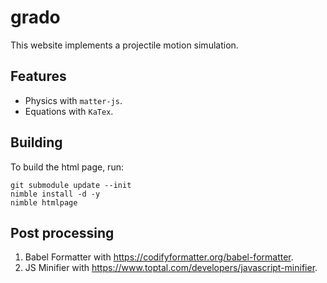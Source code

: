 # grado
This website implements a projectile motion simulation.

## Features
- Physics with `matter-js`.
- Equations with `KaTex`.

## Building
To build the html page, run:
```
git submodule update --init
nimble install -d -y
nimble htmlpage
```

## Post processing
1. Babel Formatter with https://codifyformatter.org/babel-formatter.
2. JS Minifier with https://www.toptal.com/developers/javascript-minifier.

